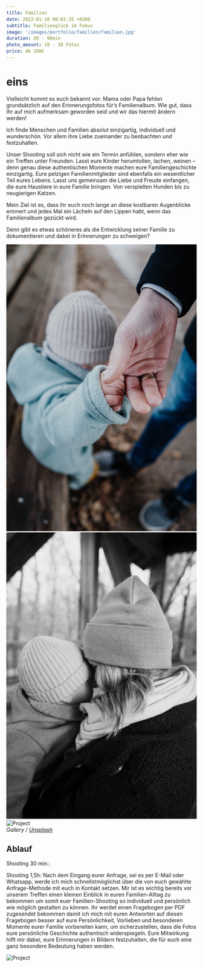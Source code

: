 ```yaml
---
title: Familien
date: 2022-01-10 08:01:35 +0300
subtitle: Familienglück im Fokus
image: '/images/portfolio/familien/familien.jpg'
duration: 30 - 90min
photo_amount: 10 - 30 Fotos
price: Ab 200€
---
```


# eins

Vielleicht kommt es euch bekannt vor: Mama oder Papa fehlen grundsätzlich auf den Erinnerungsfotos für’s Familienalbum. 
Wie gut, dass Ihr auf mich aufmerksam geworden seid und wir das hiermit ändern werden! 

Ich finde Menschen und Familien absolut einzigartig, individuell und wunderschön. Vor allem ihre Liebe zueinander zu beobachten und festzuhalten. 

Unser Shooting soll sich nicht wie ein Termin anfühlen, sondern eher wie ein Treffen unter Freunden. Lasst eure Kinder herumtollen, lachen, weinen – denn genau diese authentischen Momente machen eure Familiengeschichte einzigartig. 
Eure pelzigen Familienmitglieder sind ebenfalls ein wesentlicher Teil eures Lebens. Lasst uns gemeinsam die Liebe und Freude einfangen, die eure Haustiere in eure Familie bringen. Von verspielten Hunden bis zu neugierigen Katzen. 

Mein Ziel ist es, dass ihr euch noch lange an diese kostbaren Augenblicke erinnert und jedes Mal ein Lächeln auf den Lippen habt, wenn das Familienalbum gezückt wird.

Denn gibt es etwas schöneres als die Entwicklung seiner Familie zu dokumentieren und dabei in Erinnerungen zu schwelgen? 







<div class="gallery-box">
  <div class="gallery">
    <img src="/images/portfolio/familien/galerie-2.jpg" loading="lazy" alt="Project">
    <img src="/images/portfolio/familien/galerie-1.jpg" loading="lazy" alt="Project">
    <img src="/images/portfolio/familien/galerie-3.jpg" loading="lazy" alt="Project">
  </div>
  <em>Gallery / <a href="https://unsplash.com/" target="_blank">Unsplash</a></em>
</div>

## Ablauf

Shooting 30 min.: 






Shooting 1,5h: 
Nach dem Eingang eurer Anfrage, sei es per E-Mail oder Whatsapp, werde ich mich schnellstmöglichst über die von euch gewählte Anfrage-Methode mit euch in Kontakt setzen.
Mir ist es wichtig bereits vor unserem Treffen einen kleinen Einblick in euren Familien-Alltag zu bekommen um somit euer Familien-Shooting so individuell und persönlich wie möglich gestalten zu können. Ihr werdet einen Fragebogen per PDF zugesendet bekommen damit ich mich mit euren Antworten auf diesen Fragebogen besser auf eure Persönlichkeit, Vorlieben und besonderen Momente eurer Familie vorbereiten kann, um sicherzustellen, dass die Fotos eure persönliche Geschichte authentisch widerspiegeln. Eure Mitwirkung hilft mir dabei, eure Erinnerungen in Bildern festzuhalten, die für euch eine ganz besondere Bedeutung haben werden.






<div class="gallery-box">
  <div class="gallery">
    <img src="/images/portfolio/familien/galerie-4.jpg" loading="lazy" alt="Project">

  </div>
</div>

